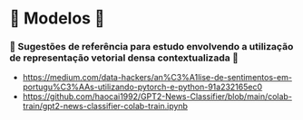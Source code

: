 # 🤖 Modelos 🤖




  ### 📝 Sugestões de referência para estudo envolvendo a utilização de representação vetorial densa contextualizada 📝
- https://medium.com/data-hackers/an%C3%A1lise-de-sentimentos-em-portugu%C3%AAs-utilizando-pytorch-e-python-91a232165ec0
- https://github.com/haocai1992/GPT2-News-Classifier/blob/main/colab-train/gpt2-news-classifier-colab-train.ipynb

